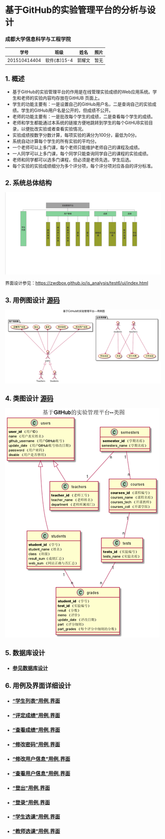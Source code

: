 ﻿<!-- markdownlint-disable MD033-->
<!-- 禁止MD033类型的警告 https://www.npmjs.com/package/markdownlint -->

# 基于GitHub的实验管理平台的分析与设计

### 成都大学信息科学与工程学院

|学号|班级|姓名|照片|
|:-------:|:-------------: | :----------:|:---:|
|201510414404|软件(本)15-4|郭耀文|暂无|

## 1. 概述
- 基于GitHub的实验管理平台的作用是在线管理实验成绩的Web应用系统。学生和老师的实验内容均存放在GitHUB
页面上。
- 学生的功能主要有：一是设置自己的GitHub用户名，二是查询自己的实验成绩。学生的GitHub用户名是公开的，但成绩不公开。
- 老师的功能主要有：一是批改每个学生的成绩，二是查看每个学生的成绩。
- 老师和学生都能通过本系统的链接方便地跳转到学生的每个GitHUB实验目录，以便批改实验或者查看实验情况。
- 实验成绩按数字分数计算，每项实验的满分为100分，最低为0分。
- 系统自动计算每个学生的所有实验的平均分。
- 一个老师可以上多门课，每个老师只能维护老师自己的课程及成绩。
- 一人同学可以上多门课，每个同学只能查询同学自己的课程的实验成绩。
- 老师和同学都可以选多门课程，但必须是老师先选，学生后选。
- 每个实验的实验成绩细分为多个评分项，每个评分项对应各自的评分标准。
## 2. 系统总体结构
![](系统结构图.png)

界面设计参见：https://zwdbox.github.io/is_analysis/test6/ui/index.html
    
## 3. 用例图设计 [源码](src/UseCase.puml)
![](UseCase.png)

## 4. 类图设计 [源码](src/class.puml)
![](class.png)

## 5. 数据库设计
- ### [参见数据库设计](数据库设计.md)

## 6. 用例及界面详细设计
- ### [“学生列表”用例](用例/学生列表.md),[界面](https://github.com/GuoYaoWen123/is_analysis/tree/master/test6/Student_List.png)
- ### [“评定成绩”用例](用例/评定成绩.md),[界面](https://github.com/GuoYaoWen123/is_analysis/tree/master/test6/评定成绩界面设计.png)
- ### [“查看成绩”用例](用例/查看成绩.md),[界面](https://github.com/GuoYaoWen123/is_analysis/tree/master/test6/查看成绩界面设计.png)
- ### [“修改密码”用例](用例/修改密码.md),[界面](https://github.com/GuoYaoWen123/is_analysis/tree/master/test6/修改密码界面设计.png)
- ### [“修改用户信息”用例](用例/修改用户信息.md),[界面](https://github.com/GuoYaoWen123/is_analysis/tree/master/test6/查看用户信息界面设计.png)
- ### [“查看用户信息”用例](用例/查看用户信息.md),[界面](https://github.com/GuoYaoWen123/is_analysis/tree/master/test6/查看用户信息界面设计.png)
- ### [“登出”用例](用例/登出.md),[界面](https://github.com/GuoYaoWen123/is_analysis/tree/master/test6/登出界面设计.png)
- ### [“登录”用例](用例/登录.md),[界面](https://github.com/GuoYaoWen123/is_analysis/tree/master/test6/登录界面设计.png)
- ### [“学生选课”用例](用例/学生选课.md),[界面](https://github.com/GuoYaoWen123/is_analysis/tree/master/test6/学生选课界面设计.png)
- ### [“教师选课”用例](用例/教师选课.md),[界面](https://github.com/GuoYaoWen123/is_analysis/tree/master/test6/教师选课界面设计.png)    
